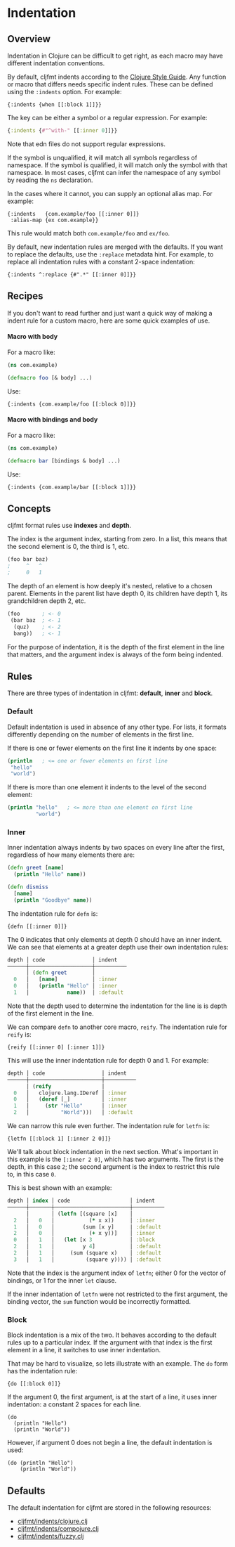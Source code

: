 # Indentation

## Overview

Indentation in Clojure can be difficult to get right, as each macro may
have different indentation conventions.

By default, cljfmt indents according to the [Clojure Style Guide][]. Any
function or macro that differs needs specific indent rules. These can be
defined using the `:indents` option. For example:

```edn
{:indents {when [[:block 1]]}}
```

The key can be either a symbol or a regular expression. For example:

```clojure
{:indents {#"^with-" [[:inner 0]]}}
```

Note that edn files do not support regular expressions.

If the symbol is unqualified, it will match all symbols regardless of
namespace. If the symbol is qualified, it will match only the symbol
with that namespace. In most cases, cljfmt can infer the namespace of
any symbol by reading the `ns` declaration.

In the cases where it cannot, you can supply an optional alias map. For
example:

```edn
{:indents   {com.example/foo [[:inner 0]]}
 :alias-map {ex com.example}}
```

This rule would match both `com.example/foo` and `ex/foo`.

By default, new indentation rules are merged with the defaults. If you
want to replace the defaults, use the `:replace` metadata hint. For
example, to replace all indentation rules with a constant 2-space
indentation:

```edn
{:indents ^:replace {#".*" [[:inner 0]]}}
```

[clojure style guide]: https://github.com/bbatsov/clojure-style-guide

## Recipes

If you don't want to read further and just want a quick way of making a
indent rule for a custom macro, here are some quick examples of use.

#### Macro with body

For a macro like:

```clojure
(ns com.example)

(defmacro foo [& body] ...)
```

Use:

```edn
{:indents {com.example/foo [[:block 0]]}}
```

#### Macro with bindings and body

For a macro like:

```clojure
(ns com.example)

(defmacro bar [bindings & body] ...)
```

Use:

```edn
{:indents {com.example/bar [[:block 1]]}}
```

## Concepts

cljfmt format rules use **indexes** and **depth**.

The index is the argument index, starting from zero. In a list, this
means that the second element is 0, the third is 1, etc.

```clojure
(foo bar baz)
;     ^   ^
;     0   1
```

The depth of an element is how deeply it's nested, relative to a chosen
parent. Elements in the parent list have depth 0, its children have
depth 1, its grandchildren depth 2, etc.

```clojure
(foo       ; <- 0
 (bar baz  ; <- 1
  (quz)    ; <- 2
  bang))   ; <- 1
```

For the purpose of indentation, it is the depth of the first element in
the line that matters, and the argument index is always of the form
being indented.

## Rules

There are three types of indentation in cljfmt: **default**, **inner**
and **block**.

### Default

Default indentation is used in absence of any other type. For lists,
it formats differently depending on the number of elements in the first
line.

If there is one or fewer elements on the first line it indents by one
space:

```clojure
(println   ; <= one or fewer elements on first line
 "hello"
 "world")
```

If there is more than one element it indents to the level of the second
element:

```clojure
(println "hello"   ; <= more than one element on first line
         "world")
```

### Inner

Inner indentation always indents by two spaces on every line after the
first, regardless of how many elements there are:

```clojure
(defn greet [name]
  (println "Hello" name))

(defn dismiss
  [name]
  (println "Goodbye" name))
```

The indentation rule for `defn` is:

```edn
{defn [[:inner 0]]}
```

The 0 indicates that only elements at depth 0 should have an inner
indent. We can see that elements at a greater depth use their own
indentation rules:

```clojure
depth │ code               │ indent
──────┼────────────────────┼──────────
      │ (defn greet        │
  0   │   [name]           │ :inner
  0   │   (println "Hello" │ :inner
  1   │            name))  │ :default
```

Note that the depth used to determine the indentation for the line is
is depth of the first element in the line.

We can compare `defn` to another core macro, `reify`. The indentation
rule for `reify` is:

```edn
{reify [[:inner 0] [:inner 1]]}
```

This will use the inner indentation rule for depth 0 and 1. For example:

```clojure
depth │ code                  │ indent
──────┼───────────────────────┼──────────
      │ (reify                │
  0   │   clojure.lang.IDeref │ :inner
  0   │   (deref [_]          │ :inner
  1   │     (str "Hello"      │ :inner
  2   │          "World")))   │ :default
```

We can narrow this rule even further. The indentation rule for `letfn`
is:

```edn
{letfn [[:block 1] [:inner 2 0]]}
```

We'll talk about block indentation in the next section. What's important
in this example is the `[:inner 2 0]`, which has two arguments. The
first is the depth, in this case `2`; the second argument is the index
to restrict this rule to, in this case `0`.

This is best shown with an example:

```clojure
depth │ index │ code                   │ indent
──────┼───────┼────────────────────────┼──────────
      │       │ (letfn [(square [x]    │
  2   │   0   │           (* x x))     │ :inner
  1   │   0   │         (sum [x y]     | :default
  2   │   0   │           (+ x y))]    │ :inner
  0   │   1   │   (let [x 3            │ :block
  2   │   1   │         y 4]           │ :default
  2   │   1   │     (sum (square x)    │ :default
  3   │   1   │          (square y)))) │ :default
```

Note that the index is the argument index of `letfn`; either 0 for the
vector of bindings, or 1 for the inner `let` clause.

If the inner indentation of `letfn` were not restricted to the first
argument, the binding vector, the `sum` function would be incorrectly
formatted.

### Block

Block indentation is a mix of the two. It behaves according to the
default rules up to a particular index. If the argument with that index
is the first element in a line, it switches to use inner indentation.

That may be hard to visualize, so lets illustrate with an example. The
`do` form has the indentation rule:

```edn
{do [[:block 0]]}
```

If the argument 0, the first argument, is at the start of a line, it
uses inner indentation: a constant 2 spaces for each line.

```edn
(do
  (println "Hello")
  (println "World"))
```

However, if argument 0 does not begin a line, the default indentation
is used:

```edn
(do (println "Hello")
    (println "World"))
```

## Defaults

The default indentation for cljfmt are stored in the following resources:

* [cljfmt/indents/clojure.clj](../cljfmt/resources/cljfmt/indents/clojure.clj)
* [cljfmt/indents/compojure.clj](../cljfmt/resources/cljfmt/indents/compojure.clj)
* [cljfmt/indents/fuzzy.clj](../cljfmt/resources/cljfmt/indents/fuzzy.clj)

